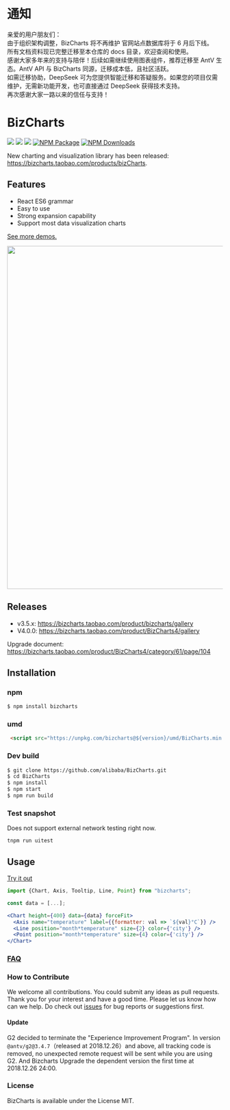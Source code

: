 # 通知
亲爱的用户朋友们：  
由于组织架构调整，BizCharts 将不再维护 官网站点数据库将于 6 月后下线。  
所有文档资料现已完整迁移至本仓库的 docs 目录，欢迎查阅和使用。  
感谢大家多年来的支持与陪伴！后续如需继续使用图表组件，推荐迁移至 AntV 生态。AntV API 与 BizCharts 同源，迁移成本低，且社区活跃。  
如需迁移协助，DeepSeek 可为您提供智能迁移和答疑服务。如果您的项目仅需维护，无需新功能开发，也可直接通过 DeepSeek 获得技术支持。  
再次感谢大家一路以来的信任与支持！  


# BizCharts

[![](https://img.shields.io/travis/alibaba/BiaCharts.svg)](https://travis-ci.com/alibaba/BizCharts)
![](https://img.shields.io/badge/language-react-red.svg)  ![](https://img.shields.io/badge/license-MIT-000000.svg)  [![NPM Package](https://img.shields.io/npm/v/bizcharts.svg)](https://www.npmjs.com/package/bizcharts) [![NPM Downloads](https://img.shields.io/npm/dm/bizcharts.svg)](https://npmjs.org/package/bizcharts)

New charting and visualization library has been released: https://bizcharts.taobao.com/products/bizCharts.



## Features
- React ES6 grammar
- Easy to use
- Strong expansion capability
- Support most data visualization charts

[See more demos.](https://bizcharts.taobao.com/products/bizCharts/demo)

<img src="https://user-images.githubusercontent.com/6628666/33157917-b970a70c-d040-11e7-9601-b1da1dbe26ab.png" width="800">

## Releases

- v3.5.x: https://bizcharts.taobao.com/product/bizcharts/gallery
- V4.0.0: https://bizcharts.taobao.com/product/BizCharts4/gallery

Upgrade document: https://bizcharts.taobao.com/product/BizCharts4/category/61/page/104

## Installation

### npm
```sh
$ npm install bizcharts
```

### umd
```html
 <script src="https://unpkg.com/bizcharts@${version}/umd/BizCharts.min.js"></script>
```

### Dev build
```sh
$ git clone https://github.com/alibaba/BizCharts.git
$ cd BizCharts
$ npm install
$ npm start
$ npm run build
```

### Test snapshot
Does not support external network testing right now.
```
tnpm run uitest
```

## Usage
[Try it out](https://bizcharts.taobao.com/product/BizCharts4/demo/305)

```jsx
import {Chart, Axis, Tooltip, Line, Point} from "bizcharts";

const data = [...];

<Chart height={400} data={data} forceFit>
  <Axis name="temperature" label={{formatter: val => `${val}°C`}} />
  <Line position="month*temperature" size={2} color={'city'} />
  <Point position="month*temperature" size={4} color={'city'} />
</Chart>
```


### [FAQ](https://bizcharts.taobao.com/products/bizCharts/docs/qa)

### How to Contribute
We welcome all contributions. You could submit any ideas as pull requests. Thank you for your interest and have a good time.
Please let us know how can we help. Do check out [issues](https://github.com/alibaba/BizCharts/issues) for bug reports or suggestions first.


#### Update

G2 decided to terminate the "Experience Improvement Program". In version `@antv/g2@3.4.7`（released at 2018.12.26）and above, all tracking code is removed, no unexpected remote request will be sent while you are using G2. And Bizcharts Upgrade the dependent version the first time at 2018.12.26 24:00.

### License
BizCharts is available under the License MIT.
